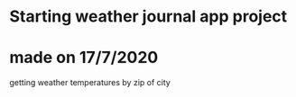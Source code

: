 # Starting weather journal app project
# made on 17/7/2020
getting weather temperatures by zip of city 
